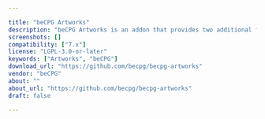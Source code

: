```yaml
---

title: "beCPG Artworks"
description: "beCPG Artworks is an addon that provides two additional features : - a PDF and Image comparison tool for document versions - a PDF annotation tool (which requires a Kami license https://www.kamiapp.com ) Owner beCPG Versions Alfresco Community 7.0.X License Type GNU Library Project Page https://github.com/becpg/becpg-artworks Download Page https://github.com/becpg/becpg-artworks Tags beCPG Artworks Component Type Extension Points Installation AMP Products Alfresco repository and Alfresco share It can be use standalone or included in beCPG PLM. beCPG is an open source Product Lifecycle Management (PLM) software designed to manage food, cosmetics and CPG products. It helps to accelerate innovation and reduce time-to-market while improving product quality. https://www.becpg.net/"
screenshots: []
compatibility: ["7.x"]
license: "LGPL-3.0-or-later"
keywords: ["Artworks", "beCPG"]
download_url: "https://github.com/becpg/becpg-artworks"
vendor: "beCPG"
about: ""
about_url: "https://github.com/becpg/becpg-artworks"
draft: false

---
```

